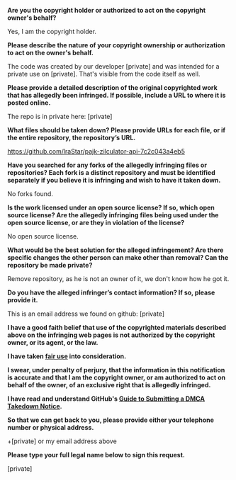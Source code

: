 **Are you the copyright holder or authorized to act on the copyright owner's behalf?**

Yes, I am the copyright holder.

**Please describe the nature of your copyright ownership or authorization to act on the owner's behalf.**

The code was created by our developer [private] and was intended for a private use on [private]. That's visible from the code itself as well.

**Please provide a detailed description of the original copyrighted work that has allegedly been infringed. If possible, include a URL to where it is posted online.**

The repo is in private here: [private]

**What files should be taken down? Please provide URLs for each file, or if the entire repository, the repository’s URL.**

https://github.com/lraStar/pajk-zilculator-api-7c2c043a4eb5

**Have you searched for any forks of the allegedly infringing files or repositories? Each fork is a distinct repository and must be identified separately if you believe it is infringing and wish to have it taken down.**

No forks found.

**Is the work licensed under an open source license? If so, which open source license? Are the allegedly infringing files being used under the open source license, or are they in violation of the license?**

No open source license.

**What would be the best solution for the alleged infringement? Are there specific changes the other person can make other than removal? Can the repository be made private?**

Remove repository, as he is not an owner of it, we don't know how he got it.

**Do you have the alleged infringer’s contact information? If so, please provide it.**

This is an email address we found on github: [private]

**I have a good faith belief that use of the copyrighted materials described above on the infringing web pages is not authorized by the copyright owner, or its agent, or the law.**

**I have taken <a href="https://www.lumendatabase.org/topics/22">fair use</a> into consideration.**

**I swear, under penalty of perjury, that the information in this notification is accurate and that I am the copyright owner, or am authorized to act on behalf of the owner, of an exclusive right that is allegedly infringed.**

**I have read and understand GitHub's <a href="https://docs.github.com/articles/guide-to-submitting-a-dmca-takedown-notice/">Guide to Submitting a DMCA Takedown Notice</a>.**

**So that we can get back to you, please provide either your telephone number or physical address.**

+[private] or my email address above

**Please type your full legal name below to sign this request.**

[private]
